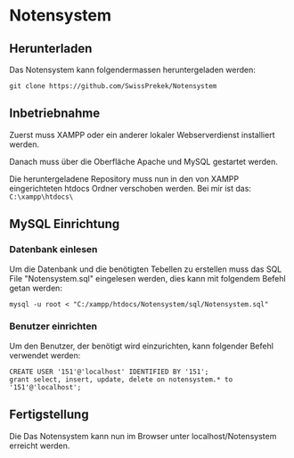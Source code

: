 # Notensystem
## Herunterladen
Das Notensystem kann folgendermassen heruntergeladen werden:
```git
git clone https://github.com/SwissPrekek/Notensystem
```

## Inbetriebnahme

Zuerst muss XAMPP oder ein anderer lokaler Webserverdienst installiert werden.

Danach muss über die Oberfläche Apache und MySQL gestartet werden.

Die heruntergeladene Repository muss nun in den von XAMPP eingerichteten htdocs Ordner verschoben werden.
Bei mir ist das: ```C:\xampp\htdocs\```

## MySQL Einrichtung
### Datenbank einlesen
Um die Datenbank und die benötigten Tebellen zu erstellen muss das SQL File "Notensystem.sql" eingelesen werden, dies kann mit folgendem Befehl getan werden:
```mysql
mysql -u root < "C:/xampp/htdocs/Notensystem/sql/Notensystem.sql"
```
### Benutzer einrichten
Um den Benutzer, der benötigt wird einzurichten, kann folgender Befehl verwendet werden:
```mysql
CREATE USER '151'@'localhost' IDENTIFIED BY '151';
grant select, insert, update, delete on notensystem.* to '151'@'localhost';
```

## Fertigstellung
Die Das Notensystem kann nun im Browser unter localhost/Notensystem erreicht werden.
